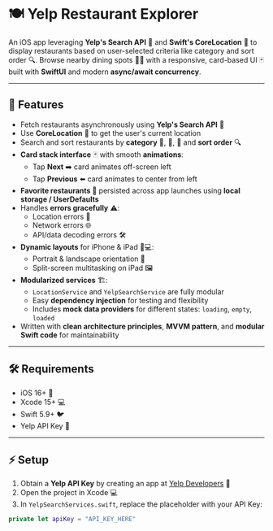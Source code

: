 # 🍽️ Yelp Restaurant Explorer

An iOS app leveraging **Yelp's Search API** 🍕 and **Swift's CoreLocation** 📍 to display restaurants based on user-selected criteria like category and sort order 🔍. Browse nearby dining spots 🌆✨ with a responsive, card-based UI 🃏 built with **SwiftUI** and modern **async/await concurrency**.

---

## 🚀 Features

- Fetch restaurants asynchronously using **Yelp's Search API** 🍴  
- Use **CoreLocation** 📍 to get the user's current location  
- Search and sort restaurants by **category** 🍔, 🍣, 🍕 and **sort order** 🔍  
- **Card stack interface** 🃏 with smooth **animations**:
  - Tap **Next** ➡️ card animates off-screen left  
  - Tap **Previous** ⬅️ card animates to center from left  
- **Favorite restaurants 💖** persisted across app launches using **local storage / UserDefaults**  
- Handles **errors gracefully** ⚠️:
  - Location errors 📌  
  - Network errors 🌐  
  - API/data decoding errors 🛠️  
- **Dynamic layouts** for iPhone & iPad 📱💻:
  - Portrait & landscape orientation 🔄  
  - Split-screen multitasking on iPad 🖼️  
- **Modularized services** 🏗️:
  - `LocationService` and `YelpSearchService` are fully modular  
  - Easy **dependency injection** for testing and flexibility  
  - Includes **mock data providers** for different states: `loading`, `empty`, `loaded`  
- Written with **clean architecture principles**, **MVVM pattern**, and **modular Swift code** for maintainability

---

## 🛠️ Requirements

- iOS 16+ 🍏  
- Xcode 15+ 💻  
- Swift 5.9+ 🐦  
- Yelp API Key 🔑

---

## ⚡ Setup

1. Obtain a **Yelp API Key** by creating an app at [Yelp Developers](https://www.yelp.com/developers) 🔑  
2. Open the project in Xcode 💻  
3. In `YelpSearchServices.swift`, replace the placeholder with your API Key:

```swift
private let apiKey = "API_KEY_HERE"

